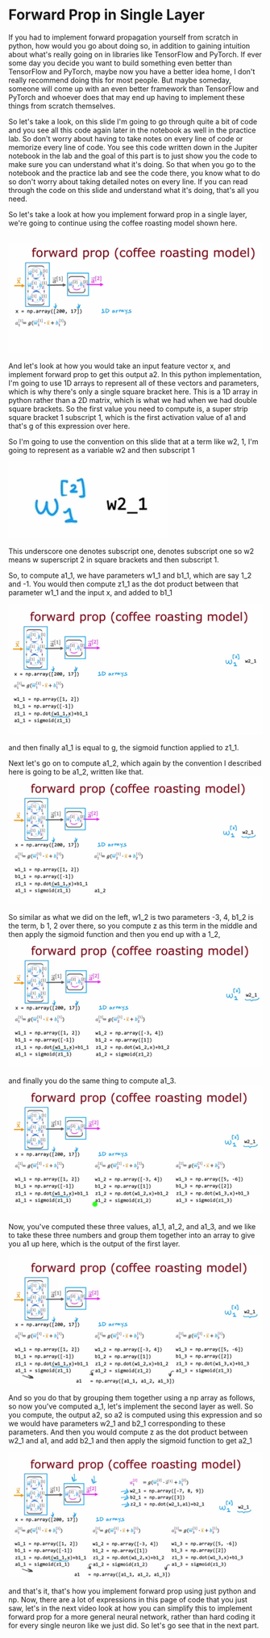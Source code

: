 # Forward Prop in Single Layer 

If you had to implement forward propagation yourself from scratch in python, how would you go about doing so, in addition to gaining intuition about what's really going on in libraries like TensorFlow and PyTorch. If ever some day you decide you want to build something even better than TensorFlow and PyTorch, maybe now you have a better idea home, I don't really recommend doing this for most people. But maybe someday, someone will come up with an even better framework than TensorFlow and PyTorch and whoever does that may end up having to implement these things from scratch themselves. 

So let's take a look, on this slide I'm going to go through quite a bit of code and you see all this code again later in the notebook as well in the practice lab. So don't worry about having to take notes on every line of code or memorize every line of code. You see this code written down in the Jupiter notebook in the lab and the goal of this part is to just show you the code to make sure you can understand what it's doing. So that when you go to the notebook and the practice lab and see the code there, you know what to do so don't worry about taking detailed notes on every line. If you can read through the code on this slide and understand what it's doing, that's all you need. 

So let's take a look at how you implement forward prop in a single layer, we're going to continue using the coffee roasting model shown here.

​
![FPSL 1](./../../Assets/Algorithms/NNIP/FPSL%20(1).png)

 And let's look at how you would take an input feature vector x, and implement forward prop to get this output a2. In this python implementation, I'm going to use 1D arrays to represent all of these vectors and parameters, which is why there's only a single square bracket here. This is a 1D array in python rather than a 2D matrix, which is what we had when we had double square brackets. So the first value you need to compute is, a super strip square bracket 1 subscript 1, which is the first activation value of a1 and that's g of this expression over here. 
 
So I'm going to use the convention on this slide that at a term like w2, 1, I'm going to represent as a variable w2 and then subscript 1

![FPSL 2](./../../Assets/Algorithms/NNIP/FPSL%20(2).png)

This underscore one denotes subscript one, denotes subscript one so w2 means w superscript 2 in square brackets and then subscript 1.

So, to compute a1_1, we have parameters w1_1 and b1_1, which are say 1_2 and -1. You would then compute z1_1 as the dot product between that parameter w1_1 and the input x, and added to b1_1 

![FPSL 3](./../../Assets/Algorithms/NNIP/FPSL%20(3).png)

and then finally a1_1 is equal to g, the sigmoid function applied to z1_1.



Next let's go on to compute a1_2, which again by the convention I described here is going to be a1_2, written like that.
![FPSL 4](./../../Assets/Algorithms/NNIP/FPSL%20(4).png)

So similar as what we did on the left, w1_2 is two parameters -3, 4, b1_2 is the term, b 1, 2 over there, so you compute z as this term in the middle and then apply the sigmoid function and then you end up with a 1_2,
![FPSL 5](./../../Assets/Algorithms/NNIP/FPSL%20(5).png)

and finally you do the same thing to compute a1_3.
![FPSL 6](./../../Assets/Algorithms/NNIP/FPSL%20(6).png)

Now, you've computed these three values, a1_1, a1_2, and a1_3, and we like to take these three numbers and group them together into an array to give you a1 up here, which is the output of the first layer. 

![FPSL 7](./../../Assets/Algorithms/NNIP/FPSL%20(7).png)

And so you do that by grouping them together using a np array as follows, so now you've computed a_1, let's implement the second layer as well. So you compute, the output a2, so a2 is computed using this expression and so we would have parameters w2_1 and b2_1 corresponding to these parameters. And then you would compute z as the dot product between w2_1 and a1, and add b2_1 and then apply the sigmoid function to get a2_1

![FPSL 8](./../../Assets/Algorithms/NNIP/FPSL%20(8).png)

and that's it, that's how you implement forward prop using just python and np. Now, there are a lot of expressions in this page of code that you just saw, let's in the next video look at how you can simplify this to implement forward prop for a more general neural network, rather than hard coding it for every single neuron like we just did. So let's go see that in the next part.

<!-- 
![FPSL 9](./../../Assets/Algorithms/NNIP/FPSL%20(9).png)
![FPSL 10](./../../Assets/Algorithms/NNIP/FPSL%20(10).png) -->
